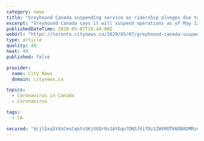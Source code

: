 ```yaml
---
category: news
title: "Greyhound Canada suspending service as ridership plunges due to COVID-19"
excerpt: "Greyhound Canada says it will suspend operations as of May 12 due to a sharp decline in ridership as a result of COVID-19. CityNews has obtained a copy of a letter sent to employees in which Greyhound says most employees will be temporarily laid off with the exception of a small group who will continue"
publishedDateTime: 2020-05-07T15:44:00Z
webUrl: "https://toronto.citynews.ca/2020/05/07/greyhound-canada-suspending-service-as-ridership-plunges-due-to-covid-19/"
type: article
quality: 49
heat: 49
published: false

provider:
  name: City News
  domain: citynews.ca

topics:
  - Coronavirus in Canada
  - Coronavirus

tags:
  - CA

secured: "dcjlGxq5YdzCmsCqktnSKjUGQr8v1AYGqn7DN5JXifDz1ZWVMOTK6DB8OMRzox966muDjHUGVkVIdf11kt3RhGaexr5GU/jZI2zvVHIEXvlWtPccHdF3WdhnqtHa3FJo7l9dujWsMlhgJxY90y+3LV7ACk/Ty5sTWrDUy8iF0FNMbTJcfJwbQ0DBC5Rtu3ijSAhMzCYW+GxVVxuwD/QfWJsN7kjvxxZM04sFDpaHbJ+ujPOGed0BlmgFt/8qi8wHLCWavrQqlXgzTpAODCqfjC+5+B6Ueqq9eO+5HL+6oURt6uFT2xl7QNOqL1+STXhSYMQO5bsLxF6Os6RgLS5ubyKFYW9tSF6yggfaELIHCYbTWGZKI3R01FDxMWT6XSxbGDrurviqkYxcCnWOJaNGYoy9+dU+4WssuSENsf+o1G6hUs+f7147kA/DZ2qNWAggAVIKkJIQMNsV4ZmRzPwhXqZ3TiR6ozjd+YMirug4R7Y=;QPlIhhgknzqC8XL1+E892A=="
---
```


